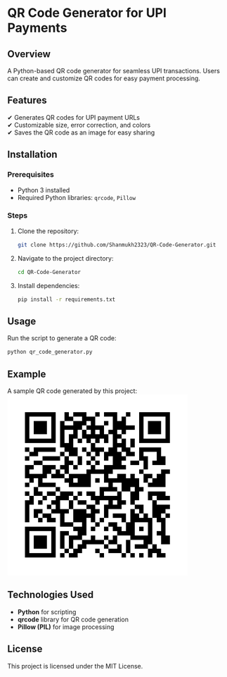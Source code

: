 # QR Code Generator for UPI Payments  

## Overview  
A Python-based QR code generator for seamless UPI transactions. Users can create and customize QR codes for easy payment processing.  

## Features  
✔ Generates QR codes for UPI payment URLs  
✔ Customizable size, error correction, and colors  
✔ Saves the QR code as an image for easy sharing  

## Installation  
### Prerequisites  
- Python 3 installed  
- Required Python libraries: `qrcode`, `Pillow`  

### Steps  
1. Clone the repository:  
   ```sh  
   git clone https://github.com/Shanmukh2323/QR-Code-Generator.git  
   ```  
2. Navigate to the project directory:  
   ```sh  
   cd QR-Code-Generator  
   ```  
3. Install dependencies:  
   ```sh  
   pip install -r requirements.txt  
   ```  

## Usage  
Run the script to generate a QR code:  
```sh  
python qr_code_generator.py  
```

## Example  
A sample QR code generated by this project:  
![Sample QR Code](payment_qr.png)  

## Technologies Used  
- **Python** for scripting  
- **qrcode** library for QR code generation  
- **Pillow (PIL)** for image processing  

## License  
This project is licensed under the MIT License.  

